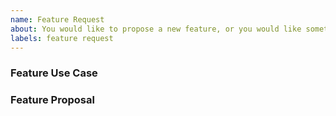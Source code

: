 ```yaml
---
name: Feature Request
about: You would like to propose a new feature, or you would like something to work differently.
labels: feature request
---
```


<!--
  Do you depend on this plugin? Please consider supporting its development by becoming a sponsor: https://github.com/wessberg/rollup-plugin-ts?sponsor=1.
  Thanks ❤️
-->

### Feature Use Case

### Feature Proposal
